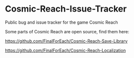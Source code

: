 # Cosmic-Reach-Issue-Tracker
Public bug and issue tracker for the game Cosmic Reach

Some parts of Cosmic Reach are open source, find them here:

https://github.com/FinalForEach/Cosmic-Reach-Save-Library

https://github.com/FinalForEach/Cosmic-Reach-Localization
